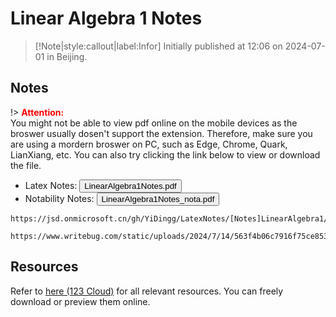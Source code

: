 # Linear Algebra 1 Notes

> [!Note|style:callout|label:Infor]
Initially published at 12:06 on 2024-07-01 in Beijing.

## Notes

!> **<span style='color:red'>Attention:</span>**<br>
You might not be able to view pdf online on the mobile devices as the broswer usually dosen't support the extension. Therefore, make sure you are using a mordern broswer on PC, such as Edge, Chrome, Quark, LianXiang, etc. You can also try clicking the link below to view or download the file.

<!-- The raw source url: <button onclick="window.open('https://www.writebug.com/git/YiDingg/WB.PDFBank/raw/branch/main/Notes/Linear Algebra 1 Notes.pdf')" type="button">Linear Algebra 1 Notes.pdf</button>

The raw source url: <button onclick="window.open('https://www.writebug.com/git/YiDingg/WB.PDFBank/raw/branch/main/Notes/Linear Algebra 1 Notes_nota_compressed.pdf')" type="button">Linear Algebra 1 Notes_nota.pdf</button>
 -->



- Latex Notes: 
<button onclick="window.open('https://jsd.onmicrosoft.cn/gh/YiDingg/LatexNotes/[Notes]LinearAlgebra1/notes/LinearAlgebra1Notes.pdf')" type="button">LinearAlgebra1Notes.pdf</button>
- Notability Notes:
<button onclick="window.open('https://www.writebug.com/static/uploads/2024/7/14/563f4b06c7916f75ce853c8b5ce160f6.pdf')" type="button">LinearAlgebra1Notes_nota.pdf</button>

```pdf
https://jsd.onmicrosoft.cn/gh/YiDingg/LatexNotes/[Notes]LinearAlgebra1/notes/LinearAlgebra1Notes.pdf
```

```pdf
https://www.writebug.com/static/uploads/2024/7/14/563f4b06c7916f75ce853c8b5ce160f6.pdf
```

## Resources

Refer to [here (123 Cloud)](https://www.123865.com/s/0y0pTd-aFKj3) for all relevant resources. You can freely download or preview them online. 
